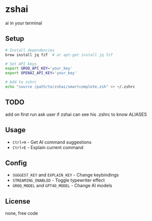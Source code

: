 # zshai
ai in your terminal

## Setup

```bash
# Install dependencies
brew install jq fzf  # or apt-get install jq fzf

# Set API keys
export GROQ_API_KEY='your_key' 
export OPENAI_API_KEY='your_key'

# Add to zshrc
echo "source /path/to/zshai/smartcomplete.zsh" >> ~/.zshrc
```

## TODO
add on first run ask user if zshai can see his .zshrc to know ALIASES

## Usage

- `Ctrl+H` - Get AI command suggestions
- `Ctrl+E` - Explain current command

## Config

- `SUGGEST_KEY` and `EXPLAIN_KEY` - Change keybindings
- `STREAMING_ENABLED` - Toggle typewriter effect
- `GROQ_MODEL` and `GPT4O_MODEL` - Change AI models

## License

none, free code
